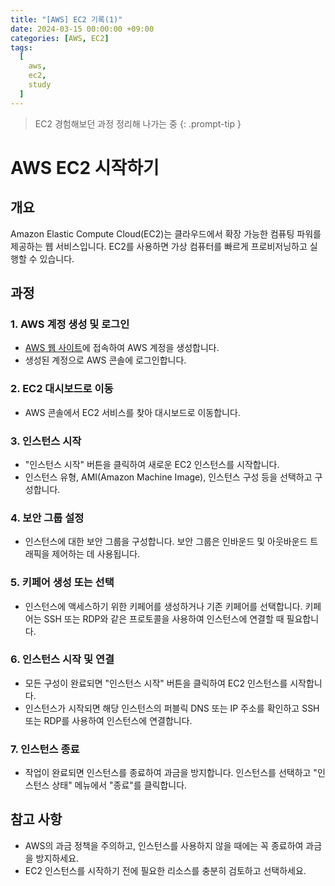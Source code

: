```yaml
---
title: "[AWS] EC2 기록(1)"
date: 2024-03-15 00:00:00 +09:00
categories: [AWS, EC2]
tags:
  [
    aws,
    ec2,
    study
  ]
---
```


> EC2 경험해보던 과정 정리해 나가는 중
{: .prompt-tip }

# AWS EC2 시작하기

## 개요

Amazon Elastic Compute Cloud(EC2)는 클라우드에서 확장 가능한 컴퓨팅 파워를 제공하는 웹 서비스입니다. EC2를 사용하면 가상 컴퓨터를 빠르게 프로비저닝하고 실행할 수 있습니다.

## 과정

### 1. AWS 계정 생성 및 로그인

- [AWS 웹 사이트](https://aws.amazon.com/)에 접속하여 AWS 계정을 생성합니다.
- 생성된 계정으로 AWS 콘솔에 로그인합니다.

### 2. EC2 대시보드로 이동

- AWS 콘솔에서 EC2 서비스를 찾아 대시보드로 이동합니다.

### 3. 인스턴스 시작

- "인스턴스 시작" 버튼을 클릭하여 새로운 EC2 인스턴스를 시작합니다.
- 인스턴스 유형, AMI(Amazon Machine Image), 인스턴스 구성 등을 선택하고 구성합니다.

### 4. 보안 그룹 설정

- 인스턴스에 대한 보안 그룹을 구성합니다. 보안 그룹은 인바운드 및 아웃바운드 트래픽을 제어하는 데 사용됩니다.

### 5. 키페어 생성 또는 선택

- 인스턴스에 액세스하기 위한 키페어를 생성하거나 기존 키페어를 선택합니다. 키페어는 SSH 또는 RDP와 같은 프로토콜을 사용하여 인스턴스에 연결할 때 필요합니다.

### 6. 인스턴스 시작 및 연결

- 모든 구성이 완료되면 "인스턴스 시작" 버튼을 클릭하여 EC2 인스턴스를 시작합니다.
- 인스턴스가 시작되면 해당 인스턴스의 퍼블릭 DNS 또는 IP 주소를 확인하고 SSH 또는 RDP를 사용하여 인스턴스에 연결합니다.

### 7. 인스턴스 종료

- 작업이 완료되면 인스턴스를 종료하여 과금을 방지합니다. 인스턴스를 선택하고 "인스턴스 상태" 메뉴에서 "종료"를 클릭합니다.

## 참고 사항

- AWS의 과금 정책을 주의하고, 인스턴스를 사용하지 않을 때에는 꼭 종료하여 과금을 방지하세요.
- EC2 인스턴스를 시작하기 전에 필요한 리소스를 충분히 검토하고 선택하세요.
